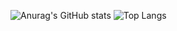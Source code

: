 ![Anurag's GitHub stats](https://github-readme-stats.vercel.app/api?username=drekunia&show_icons=true&theme=transparent)
![Top Langs](https://github-readme-stats.vercel.app/api/top-langs/?username=drekunia&layout=compact)

<!--
**andrekurniiawan/andrekurniiawan** is a ✨ _special_ ✨ repository because its `README.md` (this file) appears on your GitHub profile.

Here are some ideas to get you started:

- 🔭 I’m currently working on ...
- 🌱 I’m currently learning ...
- 👯 I’m looking to collaborate on ...
- 🤔 I’m looking for help with ...
- 💬 Ask me about ...
- 📫 How to reach me: ...
- 😄 Pronouns: ...
- ⚡ Fun fact: ...
-->
